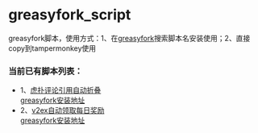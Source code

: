 # greasyfork_script
greasyfork脚本，使用方式：1、在[greasyfork](https://greasyfork.org/zh-CN/scripts/ "greasyfork")搜索脚本名安装使用；2、直接copy到tampermonkey使用
### 当前已有脚本列表：
- 1、[虎扑评论引用自动折叠](https://github.com/hitfire/greasyfork_script/tree/master/hupuAutoExpand "虎扑评论引用自动折叠")   
[greasyfork安装地址](https://greasyfork.org/zh-CN/scripts/375157-%E8%99%8E%E6%89%91%E8%AF%84%E8%AE%BA%E5%BC%95%E7%94%A8%E8%87%AA%E5%8A%A8%E6%8A%98%E5%8F%A0 "虎扑评论引用自动折叠")
- 2、[v2ex自动领取每日奖励](https://github.com/hitfire/greasyfork_script/tree/master/v2ex "v2ex自动领取每日奖励")  
[greasyfork安装地址](https://greasyfork.org/zh-CN/scripts/375199-v2ex%E8%87%AA%E5%8A%A8%E9%A2%86%E5%8F%96%E6%AF%8F%E6%97%A5%E5%A5%96%E5%8A%B1 "v2ex自动领取每日奖励")
